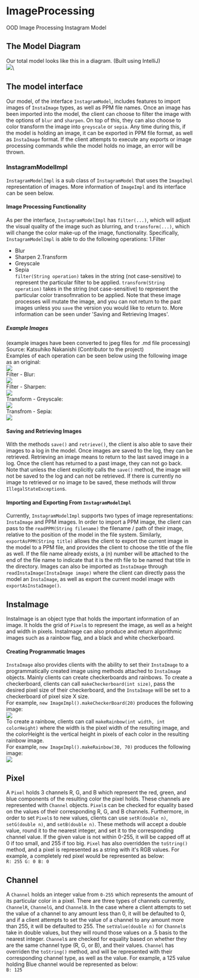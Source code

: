 # ImageProcessing
OOD Image Processing Instagram Model

## The Model Diagram
Our total model looks like this in a diagram. (Built using IntelliJ)\
![](images/InstagramModelDiagram.png)\

## The model interface
Our model, of the interface `InstagramModel`, includes features to import images of `InstaImage` types, as well as PPM file names. Once an image has been imported
into the model, the client can choose to filter the image with the options of `blur` and `sharpen`. On top of this, they can also choose to color transform the
image into `greyscale` or `sepia`. Any time during this, if the model is holding an image, it can be exported in PPM file format, as well as `InstaImage` format. 
If the client attempts to execute any exports or image processing commands while the model holds no image, an error will be thrown.

### InstagramModelImpl
`InstagramModelImpl` is a sub class of `InstagramModel` that uses the `ImageImpl` representation of images. More information of `ImageImpl` and its interface can be seen below. 
#### Image Processing Functionality
As per the interface, `InstagramModelImpl` has `filter(...)`, which will adjust the visual quality of the image such as blurring, and `transform(...)`, which will change the color make-up of the image, functionality. Specifically, `InstagramModelImpl` is able to do the following operations:
1.Filter
  * Blur
  * Sharpen
2.Transform
  * Greyscale
  * Sepia\
`filter(String operation)` takes in the string (not case-sensitive) to represent the particular filter to be applied.
`transform(String operation)` takes in the string (not case-sensitive) to represent the particular color transofmration to be applied.
Note that these image processes will mutate the image, and you can not return to the past images unless you `save` the version you would like to return to. More information can be seen under 'Saving and Retrieving Images'.

##### Example Images
(example images have been converted to jpeg files for .md file processing) \
Source: Katsuhiko Nakanishi (Contributor to the project)\
Examples of each operation can be seen below using the following image as an original:\
![](images/jpeg/fish.jpg)\
Filter - Blur:\
![](images/jpeg/fishBlur.jpg)\
Filter - Sharpen:\
![](images/jpeg/fishSharpen.jpg)\
Transform - Greyscale:\
![](images/jpeg/fishGreyscale.jpg)\
Transfrom - Sepia:\
![](images/jpeg/fishSepia.jpg)
 
 #### Saving and Retrieving Images
 With the methods `save()` and `retrieve()`, the client is also able to save their images to a log in the model. Once images are saved to the log, they can be retrieved. Retrieving an image means to return to the last saved image in a log. Once the client has returned to a past image, they can not go back. Note that unless the client explicitly calls the `save()` method, the image will not be saved to the log and can not be retrieved. If there is currently no image to retrieved or no image to be saved, these methods will throw `IllegalStateException`s.
 
 #### Importing and Exporting From `InstagramModelImpl`
 Currently, `InstagramModelImpl` supports two types of image representations: `InstaImage` and PPM images. In order to import a PPM image, the client can pass to the `readPPM(String filename)` the filename / path of their image, relative to the position of the model in the file system. Similarly, `exportAsPPM(String title)` allows the client to export the current image in the model to a PPM file, and provides the client to choose the title of the file as well. If the file name already exists, a (n) number will be attached to the end of the file name to indicate that it is the nth file to be named that title in the directory. Images can also be imported as `InstaImage` through `readInstaImage(InstaImage image)` where the client can directly pass the model an `InstaImage`, as well as export the current model image with `exportAsInstaImage()`.

## InstaImage
InstaImage is an object type that holds the important information of an image. It holds the grid of `Pixel`s to represent the image, as well as a height and width
in pixels. InstaImage can also produce and return algorithmic images such as a rainbow flag, and a black and white checkerboard. 

#### Creating Programmatic Images
`InstaImage` also provides clients with the ability to set their `InstaImage` to a programmatically created image using methods attached to `InstaImage` objects. Mainly clients can create checkerboards and rainbows.
To create a checkerboard, clients can call `makeCheckerboard(int size)`, pass the desired pixel size of their checkerboard, and the `InstaImage` will be set to a checkerboard of pixel size X size. \
For example, `new ImageImpl().makeCheckerBoard(20)` produces the following image:\
![](images/jpeg/checkerboard.jpg)\
To create a rainbow, clients can call `makeRainbow(int width, int colorHeight)` where the width is the pixel width of the resulting image, and the colorHeight is the vertical height in pixels of each color in the resulting rainbow image.\
For example, `new ImageImpl().makeRainbow(30, 70)` produces the following image:\
![](images/jpeg/rainbow.jpg)

## Pixel
A `Pixel` holds 3 channels R, G, and B which represent the red, green, and blue components of the resulting color the pixel holds. These channels are represented with `Channel` objects. 
`Pixel`s can be checked for equality based on the values of their corresponding R, G, and B channels. 
Furthermore, in order to set `Pixel`s to new values, clients can use `setR(double n)`, `setG(double n)`, and `setB(double n)`. These methods will accept a double value, round it to the nearest integer, and set it to the corresponding channel value. If the given value is not within 0-255, it will be capped off at 0 if too small, and 255 if too big. `Pixel` has also overridden the `toString()` method, and a pixel is represented as a string with it's RGB values. For example, a completely red pixel would be represented as below:\
`R: 255 G: 0 B: 0`

## Channel
A `Channel` holds an integer value from `0-255` which represents the amount of its particular color in a pixel. 
There are three types of channels currently, `ChannelR`, `ChannelG`, and `ChannelB`. In the case where a client attempts to set the value of a channel to any amount less than 0, it will be defaulted to 0, and if a client attempts to set the value of a channel to any amount more than 255, it will be defaulted to 255. 
The `setValue(double n)` for `Channel`s take in double values, but they will round those values on a .5 basis to the nearest integer. 
`Channel`s are checked for equality based on whether they are the same channel type (R, G, or B), and their values. 
`Channel` has overriden the `toString()` method, and will be represented with their corresponding channel type, as well as the value. For example, a 125 value holding Blue channel would be represented as below:\
`B: 125`
